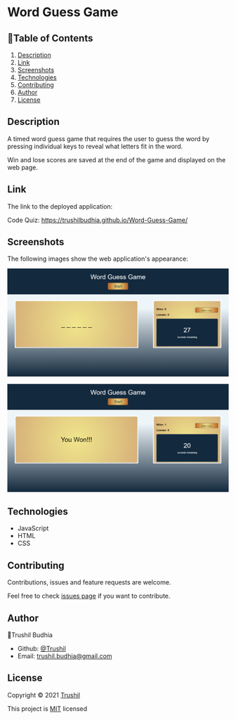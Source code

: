 # Word Guess Game

## 📖Table of Contents
1. [Description](#description)
2. [Link](#Link)
3. [Screenshots](#Screenshots)
4. [Technologies](#Technologies)
5. [Contributing](#Contributing)
6. [Author](#Author)
7. [License](#License)

## Description

A timed word guess game that requires the user to guess the word by pressing individual keys to reveal what letters fit in the word. 

Win and lose scores are saved at the end of the game and displayed on the web page.

## Link

The link to the deployed application:

Code Quiz: https://trushilbudhia.github.io/Word-Guess-Game/

## Screenshots

The following images show the web application's appearance:

![The timed word guess game. Click the 'Start' button begin the game.](./assets/images/Word-Guess-Game-Preview.png)

![The success message when the word is guessed correctly.](./assets/images/Word-Guess-Game-Preview-2.png)

## Technologies
- JavaScript
- HTML
- CSS

## Contributing
Contributions, issues and feature requests are welcome.

Feel free to check [issues page](https://github.com/TrushilBudhia/Word-Guess-Game/issues) if you want to contribute.

## Author
👤Trushil Budhia
- Github: [@Trushil](https://github.com/TrushilBudhia)
- Email: trushil.budhia@gmail.com

## License
Copyright © 2021 [Trushil](https://github.com/TrushilBudhia)

This project is [MIT](./LICENSE) licensed
